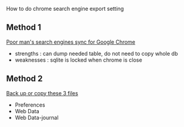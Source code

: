 How to do chrome search engine export setting

## Method 1
[Poor man's search engines sync for Google Chrome](http://ludovic.chabant.com/devblog/2010/12/29/poor-mans-search-engines-sync-for-google-chrome/)
 - strengths : can dump needed table, do not need to copy whole db
 - weaknesses : sqlite is locked when chrome is close
 
## Method 2
[Back up or copy these 3 files](http://www.makeuseof.com/answers/export-google-chrome-search-engines-address-bar/)
 - Preferences
 - Web Data
 - Web Data-journal
